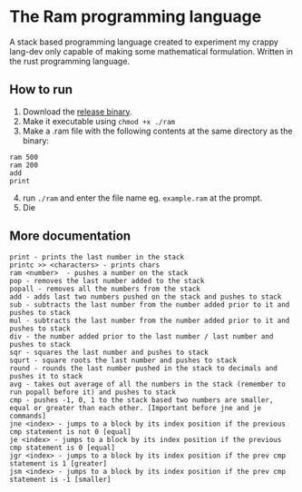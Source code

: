 # The Ram programming language
A stack based programming language created to experiment my crappy lang-dev only capable of making some mathematical formulation. Written in the rust programming language.

## How to run
1. Download the [release binary](https://github.com/ujjwal-kr/ram/releases/download/v1.1.1/ram).
2. Make it executable using `chmod +x ./ram`
3. Make a .ram file with the following contents at the same directory as the binary:

```
ram 500
ram 200
add
print
```

4. run `./ram` and enter the file name eg. `example.ram` at the prompt.
5. Die

## More documentation

```
print - prints the last number in the stack
printc >> <characters> - prints chars
ram <number>  - pushes a number on the stack
pop - removes the last number added to the stack
popall - removes all the numbers from the stack
add - adds last two numbers pushed on the stack and pushes to stack
sub - subtracts the last number from the number added prior to it and pushes to stack
mul - subtracts the last number from the number added prior to it and pushes to stack
div - the number added prior to the last number / last number and pushes to stack
sqr - squares the last number and pushes to stack
squrt - square roots the last number and pushes to stack
round - rounds the last number pushed in the stack to decimals and pushes it to stack
avg - takes out average of all the numbers in the stack (remember to run popall before it) and pushes to stack
cmp - pushes -1, 0, 1 to the stack based two numbers are smaller, equal or greater than each other. [Important before jne and je commands]
jne <index> - jumps to a block by its index position if the previous cmp statement is not 0 [equal]
je <index> - jumps to a block by its index position if the previous cmp statement is 0 [equal]
jgr <index> - jumps to a block by its index position if the prev cmp statement is 1 [greater]
jsm <index> - jumps to a block by its index position if the prev cmp statement is -1 [smaller]
```
